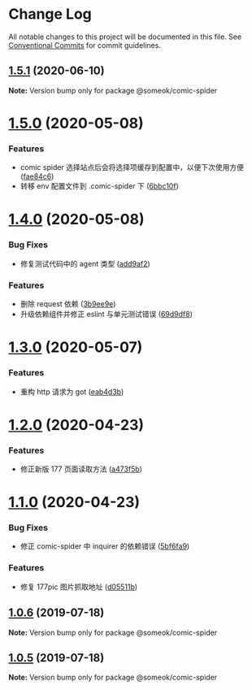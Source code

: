 # Change Log

All notable changes to this project will be documented in this file.
See [Conventional Commits](https://conventionalcommits.org) for commit guidelines.

## [1.5.1](https://github.com/someok/node-toolkit/tree/master/packages/comic-spider/compare/@someok/comic-spider@1.5.0...@someok/comic-spider@1.5.1) (2020-06-10)

**Note:** Version bump only for package @someok/comic-spider

# [1.5.0](https://github.com/someok/node-toolkit/tree/master/packages/comic-spider/compare/@someok/comic-spider@1.4.0...@someok/comic-spider@1.5.0) (2020-05-08)

### Features

-   comic spider 选择站点后会将选择项缓存到配置中，以便下次使用方便 ([fae84c6](https://github.com/someok/node-toolkit/tree/master/packages/comic-spider/commit/fae84c6))
-   转移 env 配置文件到 .comic-spider 下 ([6bbc10f](https://github.com/someok/node-toolkit/tree/master/packages/comic-spider/commit/6bbc10f))

# [1.4.0](https://github.com/someok/node-toolkit/tree/master/packages/comic-spider/compare/@someok/comic-spider@1.3.0...@someok/comic-spider@1.4.0) (2020-05-08)

### Bug Fixes

-   修复测试代码中的 agent 类型 ([add9af2](https://github.com/someok/node-toolkit/tree/master/packages/comic-spider/commit/add9af2))

### Features

-   删除 request 依赖 ([3b9ee9e](https://github.com/someok/node-toolkit/tree/master/packages/comic-spider/commit/3b9ee9e))
-   升级依赖组件并修正 eslint 与单元测试错误 ([69d9df8](https://github.com/someok/node-toolkit/tree/master/packages/comic-spider/commit/69d9df8))

# [1.3.0](https://github.com/someok/node-toolkit/tree/master/packages/comic-spider/compare/@someok/comic-spider@1.2.0...@someok/comic-spider@1.3.0) (2020-05-07)

### Features

-   重构 http 请求为 got ([eab4d3b](https://github.com/someok/node-toolkit/tree/master/packages/comic-spider/commit/eab4d3b))

# [1.2.0](https://github.com/someok/node-toolkit/tree/master/packages/comic-spider/compare/@someok/comic-spider@1.1.0...@someok/comic-spider@1.2.0) (2020-04-23)

### Features

-   修正新版 177 页面读取方法 ([a473f5b](https://github.com/someok/node-toolkit/tree/master/packages/comic-spider/commit/a473f5b))

# [1.1.0](https://github.com/someok/node-toolkit/tree/master/packages/comic-spider/compare/@someok/comic-spider@1.0.6...@someok/comic-spider@1.1.0) (2020-04-23)

### Bug Fixes

-   修正 comic-spider 中 inquirer 的依赖错误 ([5bf6fa9](https://github.com/someok/node-toolkit/tree/master/packages/comic-spider/commit/5bf6fa9))

### Features

-   修复 177pic 图片抓取地址 ([d05511b](https://github.com/someok/node-toolkit/tree/master/packages/comic-spider/commit/d05511b))

## [1.0.6](https://github.com/someok/node-toolkit/tree/master/packages/comic-spider/compare/@someok/comic-spider@1.0.5...@someok/comic-spider@1.0.6) (2019-07-18)

**Note:** Version bump only for package @someok/comic-spider

## [1.0.5](https://github.com/someok/node-toolkit/compare/@someok/comic-spider@1.0.4...@someok/comic-spider@1.0.5) (2019-07-18)

**Note:** Version bump only for package @someok/comic-spider
